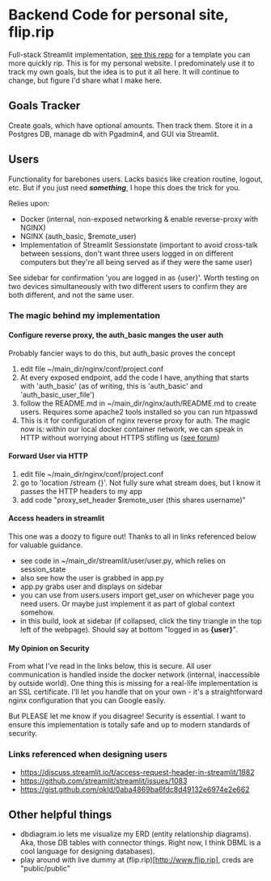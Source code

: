 # Backend Code for personal site, flip.rip

Full-stack Streamlit implementation, [see this repo](https://github.com/sapped/Authenticated-Full-Stack-Streamlit) for a template you can more quickly rip. This is for my personal website. I predominately use it to track my own goals, but the idea is to put it all here. It will continue to change, but figure I'd share what I make here.

## Goals Tracker
Create goals, which have optional amounts. Then track them. Store it in a Postgres DB, manage db with Pgadmin4, and GUI via Streamlit.

## Users
Functionality for barebones users. Lacks basics like creation routine, logout, etc. But if you just need ***something***, I hope this does the trick for you.

Relies upon:
- Docker (internal, non-exposed networking & enable reverse-proxy with NGINX)
- NGINX (auth_basic, $remote_user)
- Implementation of Streamlit Sessionstate (important to avoid cross-talk between sessions, don't want three users logged in on different computers but they're all being served as if they were the same user)

See sidebar for confirmation 'you are logged in as {user}'. Worth testing on two devices simultaneously with two different users to confirm they are both different, and not the same user.

### The magic behind my implementation

#### Configure reverse proxy, the auth_basic manges the user auth
Probably fancier ways to do this, but auth_basic proves the concept

1. edit file ~/main_dir/nginx/conf/project.conf
2. At every exposed endpoint, add the code I have, anything that starts with 'auth_basic' (as of writing, this is 'auth_basic' and 'auth_basic_user_file')
3. follow the README.md in ~/main_dir/nginx/auth/README.md to create users. Requires some apache2 tools installed so you can run htpasswd
4. This is it for configuration of nginx reverse proxy for auth. The magic now is: within our local docker container network, we can speak in HTTP without worrying about HTTPS stifling us ([see forum](https://discuss.streamlit.io/t/user-authentication/612/5?u=eddie))

#### Forward User via HTTP
1. edit file ~/main_dir/nginx/conf/project.conf
2. go to 'location /stream {}'. Not fully sure what stream does, but I know it passes the HTTP headers to my app
3. add code "proxy_set_header $remote_user (this shares username)"

#### Access headers in streamlit
This one was a doozy to figure out! Thanks to all in links referenced below for valuable guidance.
- see code in ~/main_dir/streamlit/user/user.py, which relies on session_state
- also see how the user is grabbed in app.py
- app.py grabs user and displays on sidebar
- you can use from users.users import get_user on whichever page you need users. Or maybe just implement it as part of global context somehow.
- in this build, look at sidebar (if collapsed, click the tiny triangle in the top left of the webpage). Should say at bottom "logged in as **{user}**".

#### My Opinion on Security
From what I've read in the links below, this is secure. All user communication is handled inside the docker network (internal, inaccessible by outside world). One thing this is missing for a real-life implementation is an SSL certificate. I'll let you handle that on your own - it's a straightforward nginx configuration that you can Google easily.

But PLEASE let me know if you disagree! Security is essential. I want to ensure this implementation is totally safe and up to modern standards of security.

### Links referenced when designing users
- https://discuss.streamlit.io/t/access-request-header-in-streamlit/1882
- https://github.com/streamlit/streamlit/issues/1083
- https://gist.github.com/okld/0aba4869ba6fdc8d49132e6974e2e662

## Other helpful things
- dbdiagram.io lets me visualize my ERD (entity relationship diagrams). Aka, those DB tables with connector things. Right now, I think DBML is a cool language for designing databases).
- play around with live dummy at (flip.rip)[http://www.flip.rip], creds are "public/public"